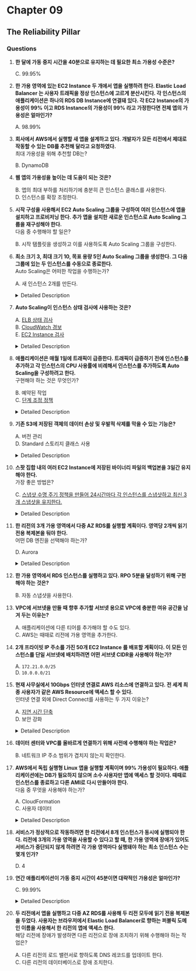 # Chapter 09

## The Reliability Pillar

### Questions

1. **한 달에 가동 중지 시간을 40분으로 유지하는 데 필요한 최소 가용성 수준은?**  

    C. 99.95%

1. **한 가용 영역에 있는 EC2 Instance 두 개에서 앱을 실행하려 한다. Elastic Load Balancer 는 사용자 트래픽을 정상 인스턴스에 고르게 분산시킨다. 각 인스턴스의 애플리케이션은 하나의 RDS DB Instance에 연결돼 있다. 각 EC2 Instance의 가용성이 99% 이고 RDS Instance의 가용성이 99% 라고 가정한다면 전체 앱의 가용성은 얼마인가?**  

    A. 98.99%  

1. **회사에서 AWS에서 실행할 새 앱을 설계하고 있다. 개발자가 모든 리전에서 제대로 작동할 수 있는 DB를 추천해 달라고 요청하였다.**  
최대 가용성을 위해 추천할 DB는?

    B. DynamoDB

1. **웹 앱의 가용성을 높이는 데 도움이 되는 것은?**  

    B. 앱의 최대 부하를 처리하기에 충분히 큰 인스턴스 클래스를 사용한다.  
    D. 인스턴스를 확장 조정한다.

1. **시작 구성을 사용해서 EC2 Auto Scaling 그룹을 구성하여 여러 인스턴스에 앱을 설치하고 프로비저닝 한다. 추가 앱을 설치한 새로운 인스턴스로 Auto Scaling 그룹을 재구성해야 한다.**  
다음 중 수행해야 할 일은?

    B. 시작 탬플릿을 생성하고 이를 사용하도록 Auto Scaling 그룹을 구성한다.

1. **최소 크기 3, 최대 크기 10, 목표 용량 5인 Auto Scaling 그룹을 생성한다. 그 다음 그룹에 있는 두 인스턴스를 수동으로 종료한다.**  
Auto Scaling은 어떠한 작업을 수행하는가?

    A. 새 인스턴스 2개를 만든다.

    <details><summary>Detailed Description</summary>

    ![Group Size](https://user-images.githubusercontent.com/48475824/117578895-910a1800-b12b-11eb-9578-206fcb6e794f.png)

    - **목표 용량 Desired capacity**  
      목표 용량이 지정되어 있다면, Auto Scaling은 인스턴스 지정된 용량을 만족하도록 추가 또는 종료시킨다.  
    - **최소 크기 Minimum capacity**  
      Auto Scaling은 정상적으로 작동하는 인스턴스 수가 최소 크기보다 적어지지 않도록 관리한다.
    - **최대 크기 Maximum capacity**  
      최대 크기를 지정해 준다면 Auto Scaling은 정상적으로 작동하는 인스턴스 수가 정해진 최대 크기를 넘어서지 않도록 한다.

    </details>

1. **Auto Scaling이 인스턴스 상태 검사에 사용하는 것은?**  

    A. [ELB 상태 검사](https://docs.aws.amazon.com/autoscaling/ec2/userguide/healthcheck.html)  
    B. [CloudWatch 경보](https://docs.aws.amazon.com/autoscaling/ec2/userguide/as-scaling-simple-step.html)  
    E. [EC2 Instance 검사](https://docs.aws.amazon.com/ko_kr/AWSEC2/latest/UserGuide/monitoring-system-instance-status-check.html)

    <details><summary>Detailed Description</summary>

    **CloudWatch Alarm**  
    용량의 확장(`AddCapacity`) 및 축소(`RemoveCapacity`)가 되는 시점의 알람을 설정할 수 있다.  

    **EC2 Instance 상태 확인**  
    인스턴스 상태 확인은 1분마다 실행된다.  
    * 통과
    * 실패

    </details>

1. **애플리케이션은 매월 1일에 트래픽이 급증한다. 트래픽이 급증하기 전에 인스턴스를 추가하고 각 인스턴스의 CPU 사용률에 비례해서 인스턴스를 추가하도록 Auto Scaling을 구성하려고 한다.**  
구현해야 하는 것은 무엇인가?

    B. 예약된 작업  
    C. [단계 조정 정책](https://docs.aws.amazon.com/AmazonECS/latest/developerguide/service-autoscaling-stepscaling.html)

    <details><summary>Detailed Description</summary>

    **단계 조정 정책 Step Scaling Policies**  
    CPU 사용률에 따라 서비스의 확장/축소를 진행하고자 할 때는 `단계 조정 정책`을 사용할 수 있다.  
    CloudWatch 경보를 생성하여 서비스의 확장/축소 조정 프로세스를 트리거 한다.

    </details>

1. **기존 S3에 저장된 객체의 데이터 손상 및 우발적 삭제를 막을 수 있는 기능은?**  

    A. 버전 관리  
    D. Standard 스토리지 클래스 사용

    <details><summary>Detailed Description</summary>

    Standard Storage Class는 리전의 여러 가용 영역에 걸쳐 객체를 복제해 한 영역의 전체 장애로 부터 보호한다.

    </details>

1. **스팟 집합 내의 여러 EC2 Instance에 저장된 바이너리 파일의 백업본을 3일간 유지해야 한다.**  
가장 좋은 방법은?

    C. [스냅샷 수명 주기 정책을 만들어 24시간마다 각 인스턴스를 스냅샷하고 최신 3개 스냅샷을 유지한다.](https://docs.aws.amazon.com/ko_kr/AWSEC2/latest/UserGuide/snapshot-lifecycle.html)

    <details><summary>Detailed Description</summary>

    **수명 주기 관리자**  
    정기적인 Backup 일정을 정하여 중요한 데이터를 관리한다.  

    **Snapshot**  
    스냅샷은 EBS 볼륨에서 데이터를 백업하는 방법중 하나.

    </details>

1. **한 리전의 3개 가용 영역에서 다중 AZ RDS를 실행할 계획이다. 영역당 2개씩 읽기 전용 복제본을 둬야 한다.**  
어떤 DB 엔진을 선택해야 하는가?

    D. Aurora

    <details><summary>Detailed Description</summary>

    **DB 엔진별 최대 복제본**  
    - Aurora : 15
    - MariaDB, MySQL, PostgreSQL : 5

    </details>

1. **한 가용 영역에서 RDS 인스턴스를 실행하고 있다. RPO 5분을 달성하기 위해 구현해야 하는 것은?**  

    B. 자동 스냅샷을 사용한다.

1. **VPC에 서브넷을 만들 때 향후 추가할 서브넷 용으로 VPC에 충분한 여유 공간을 남겨 두는 이유는?**  

    A. 애플리케이션에 다른 티어를 추가해야 할 수도 있다.  
    C. AWS는 때때로 리전에 가용 영역을 추가한다.

1. **2개 프라이빗 IP 주소를 가진 50개 EC2 Instance 를 배포할 계획이다. 이 모든 인스턴스를 단일 서브넷에 배치하려면 어떤 서브넷 CIDR을 사용해야 하는가?**  

    A. `172.21.0.0/25`  
    D. `10.0.0.0/21`

1. **현재 사무실에서 10Gbps 인터넷 연결로 AWS 리소스에 연결하고 있다. 전 세계 최종 사용자가 같은 AWS Resource에 액세스 할 수 있다.**  
인터넷 연결 외에 Direct Connect를 사용하는 두 가지 이유는?

    A. [지연 시간 단축](https://aws.amazon.com/ko/getting-started/hands-on/connect-data-center-to-aws/faq/)  
    D. 보안 강화

    <details><summary>Detailed Description</summary>

    Direct Connect는 인터넷이 필요하지 않다. 인트라넷과 Amazon VPC 를 통해 전용 Private Network 를 사용하기 때문.

    Direct Connect를 사용하게 되면 아래와 같은 이점이 있다.  
    - 짧은 지연 시간  
    - 비공개로 AWS 에 연결  
      트래픽 암호화 (SSL, HTTP, SSH 와 유사한 프로토콜 사용)

    </details>

1. **데이터 센터와 VPC를 올바르게 연결하기 위해 사전에 수행해야 하는 작업은?**  

    B. 네트워크 IP 주소 범위가 겹치지 않는지 확인한다.

1. **AWS에서 독립 실행형 Linux 앱을 실행할 계획이며 99% 가용성이 필요하다. 애플리케이션에는 DB가 필요하지 않으며 소수 사용자만 앱에 액세스 할 것이다. 때때로 인스턴스를 종료하고 다른 AMI로 다시 만들어야 한다.**  
다음 중 무엇을 사용해야 하는가?

    A. CloudFormation  
    C. 사용자 데이터

    <details><summary>Detailed Description</summary>

    CloudFormation을 통해 인프라를 코드로 정의하여 EC2 인스턴스를 프로비저닝하고 구성할 수 있다.  

    </details>

1. **서비스가 정상적으로 작동하려면 한 리전에서 8개 인스턴스가 동시에 실행되야 한다. 리전에 3개의 가용 영역을 사용할 수 있다고 할 때, 한 가용 영역에 장애가 있어도 서비스가 중단되지 않게 하려면 각 가용 영역마다 실행돼야 하는 최소 인스턴스 수는 몇개 인가?**  

    D. 4

1. **연간 애플리케이션이 가동 중지 시간이 45분이면 대략적인 가용성은 얼마인가?**  

    C. 99.99%

    <details><summary>Detailed Description</summary>

    연간 52분의 가동 중지 시간 == 99.99% 가용성

    </details>

1. **두 리전에서 앱을 실행하고 다중 AZ RDS를 사용해 두 리전 모두에 읽기 전용 복제본을 두었다. 사용자는 브라우저에서 Elastic Load Balancer로 향하는 퍼블릭 도메인 이름을 사용해서 한 리전의 앱에 액세스 한다.**  
해당 리전에 장애가 발생하면 다른 리전으로 장애 조치하기 위해 수행해야 하는 작업은?

    A. 다른 리전의 로드 밸런서로 향하도록 DNS 레코드를 업데이트 한다.  
    C. 다른 리전의 데이터베이스로 장애 조치한다.
